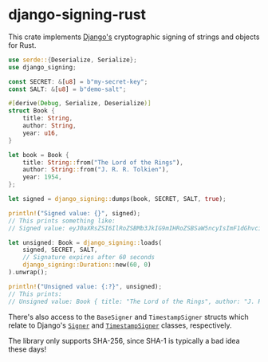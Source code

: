 # django-signing-rust

This crate implements
[Django's](https://docs.djangoproject.com/en/4.0/topics/signing/) cryptographic
signing of strings and objects for Rust.

```rust
use serde::{Deserialize, Serialize};
use django_signing;

const SECRET: &[u8] = b"my-secret-key";
const SALT: &[u8] = b"demo-salt";

#[derive(Debug, Serialize, Deserialize)]
struct Book {
    title: String,
    author: String,
    year: u16,
}

let book = Book {
    title: String::from("The Lord of the Rings"),
    author: String::from("J. R. R. Tolkien"),
    year: 1954,
};

let signed = django_signing::dumps(book, SECRET, SALT, true);

println!("Signed value: {}", signed);
// This prints something like:
// Signed value: eyJ0aXRsZSI6IlRoZSBMb3JkIG9mIHRoZSBSaW5ncyIsImF1dGhvciI6IkouIFIuIFIuIFRvbGtpZW4iLCJ5ZWFyIjoxOTU0fQ:1n5aMt:Q7rI7rBXrLmMFsxLPnkiLl1GCr_ygqsM0nHBkazgvYc

let unsigned: Book = django_signing::loads(
    signed, SECRET, SALT,
    // Signature expires after 60 seconds
    django_signing::Duration::new(60, 0)
).unwrap();

println!("Unsigned value: {:?}", unsigned);
// This prints:
// Unsigned value: Book { title: "The Lord of the Rings", author: "J. R. R. Tolkien", year: 1954 }
```

There's also access to the `BaseSigner` and `TimestampSigner` structs which
relate to Django's
[`Signer`](https://docs.djangoproject.com/en/4.0/topics/signing/#django.core.signing.Signer)
and
[`TimestampSigner`](https://docs.djangoproject.com/en/4.0/topics/signing/#django.core.signing.TimestampSigner)
classes, respectively.

The library only supports SHA-256, since SHA-1 is typically a bad idea these days!

